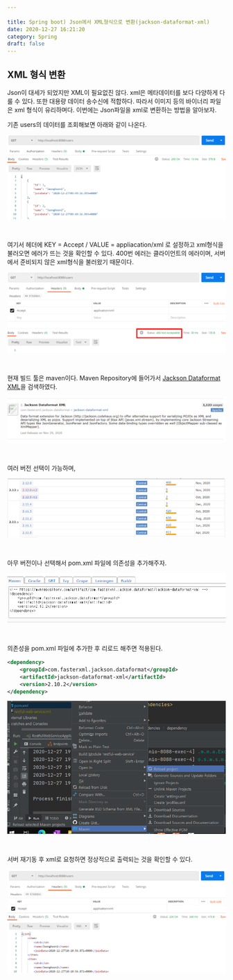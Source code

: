 ```yaml
---

title: Spring boot) Json에서 XML형식으로 변환(jackson-dataformat-xml)
date: 2020-12-27 16:21:20
category: Spring
draft: false
---
```




## XML 형식 변환

Json이 대세가 되었지만 XML이 필요없진 않다. xml은 메타데이터를 보다 다양하게 다룰 수 있다. 또한 대용량 데이터 송수신에 적합하다. 따라서 이미지 등의 바이너리 파일은 xml 형식이 유리하며다. 이번에는 Json파일을 xml로 변환하는 방법을 알아보자. 

기존 users의 데이터를 조회해보면 아래와 같이 나온다.

![image-20201227185123567](SpringBoot10-dataformat_filtering.assets/image-20201227185123567.png)

<br/>

여기서 헤더에 KEY = Accept / VALUE = appliacation/xml 로 설정하고 xml형식을 불러오면 에러가 뜨는 것을 확인할 수 있다. 400번 에러는 클라이언트의 에러이며, 서버에서 준비되지 않은 xml형식을 불러왔기 때문이다.

![image-20201227185042821](SpringBoot10-dataformat_filtering.assets/image-20201227185042821.png)

<br/>

현재 빌드 툴은 maven이다. Maven Repository에 들어가서 [Jackson Dataformat XML](https://mvnrepository.com/artifact/com.fasterxml.jackson.dataformat/jackson-dataformat-xml)을 검색하였다.

![image-20201227190130696](SpringBoot10-dataformat_filtering.assets/image-20201227190130696.png)

<br/>

여러 버전 선택이 가능하며,

![image-20201227190154409](SpringBoot10-dataformat_filtering.assets/image-20201227190154409.png)

<br/>

아무 버전이나 선택해서 pom.xml 파일에 의존성을 추가해주자.

![image-20201227190224002](SpringBoot10-dataformat_filtering.assets/image-20201227190224002.png)

<br/>

의존성을 pom.xml 파일에 추가한 후 리로드 해주면 적용된다.

```xml
<dependency>
    <groupId>com.fasterxml.jackson.dataformat</groupId>
    <artifactId>jackson-dataformat-xml</artifactId>
    <version>2.10.2</version>
</dependency>
```

![image-20201227191008585](SpringBoot10-dataformat_filtering.assets/image-20201227191008585.png)

<br/>

서버 재기동 후 xml로 요청하면 정상적으로 출력되는 것을 확인할 수 있다.

![image-20201227191149392](SpringBoot10-dataformat_filtering.assets/image-20201227191149392.png)